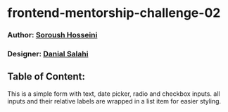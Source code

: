 # frontend-mentorship-challenge-02

### Author: [Soroush Hosseini](https://github.com/swrshho)

### Designer: [Danial Salahi](https://github.com/dansalahi)

## Table of Content:

This is a simple form with text, date picker, radio and checkbox inputs.
all inputs and their relative labels are wrapped in a list item for easier styling.
